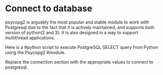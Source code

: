 # Connect to database

psycopg2 is arguably the most popular and stable module to work with Postgresql due to the fact that it is actively maintained, and supports both version of python(2 and 3). It is also designed in a way to support multithread applications.

Here is a #python script to execute PostgreSQL SELECT query from Python using the Psycopg2 #module.

Replace the connection section with the appropriate values to connect to postgresql.
